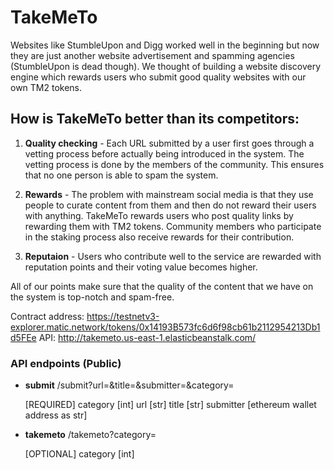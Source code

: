 # TakeMeTo

Websites like StumbleUpon and Digg worked well in the beginning but now they are just another website advertisement and spamming agencies (StumbleUpon is dead though). We thought of building a website discovery engine which rewards users who submit good quality websites with our own TM2 tokens. 

## How is TakeMeTo better than its competitors:
1. **Quality checking** - Each URL submitted by a user first goes through a vetting process before actually being introduced in the system. The vetting process is done by the members of the community. This ensures that no one person is able to spam the system. 

2. **Rewards** - The problem with mainstream social media is that they use people to curate content from them and then do not reward their users with anything. TakeMeTo rewards users who post quality links by rewarding them with TM2 tokens. Community members who participate in the staking process also receive rewards for their contribution.

3. **Reputaion** - Users who contribute well to the service are rewarded with reputation points and their voting value becomes higher.

All of our points make sure that the quality of the content that we have on the system is top-notch and spam-free.

Contract address: https://testnetv3-explorer.matic.network/tokens/0x14193B573fc6d6f98cb61b2112954213Db1d5FEe
API: http://takemeto.us-east-1.elasticbeanstalk.com/

### API endpoints (Public)

- **submit**
    /submit?url=&title=&submitter=&category=
    
    [REQUIRED]
    category [int]
    url [str]
    title [str]
    submitter [ethereum wallet address as str]
    
- **takemeto**
    /takemeto?category=
    
    [OPTIONAL]
    category [int]
